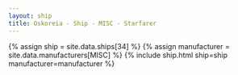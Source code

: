 ```yaml
---
layout: ship
title: Oskoreia - Ship - MISC - Starfarer
---
```

{% assign ship = site.data.ships[34] %}
{% assign manufacturer = site.data.manufacturers[MISC] %}
{% include ship.html ship=ship manufacturer=manufacturer %}
